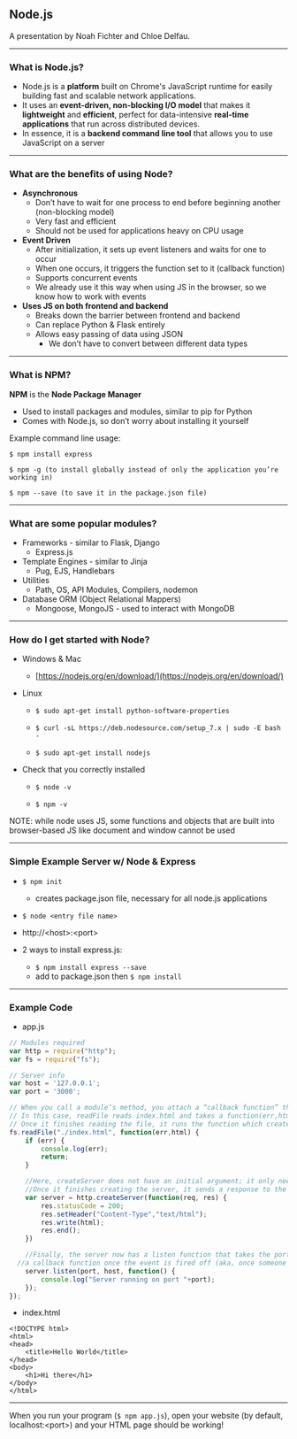 ## Node.js

A presentation by Noah Fichter and Chloe Delfau.

---

### What is Node.js?
- Node.js is a **platform** built on Chrome's JavaScript runtime for easily building fast and scalable network applications. 
- It uses an **event-driven, non-blocking I/O model** that makes it **lightweight** and **efficient**, perfect for data-intensive **real-time applications** that run across distributed devices.
- In essence, it is a **backend command line tool** that allows you to use JavaScript on a server

---

### What are the benefits of using Node?
- **Asynchronous**
	- Don’t have to wait for one process to end before beginning another (non-blocking model)
 	- Very fast and efficient
  	- Should not be used for applications heavy on CPU usage
- **Event Driven**
	- After initialization, it sets up event listeners and waits for one to occur
	- When one occurs, it triggers the function set to it (callback function)
	- Supports concurrent events
	- We already use it this way when using JS in the browser, so we know how to work with events
- **Uses JS on both frontend and backend**
	- Breaks down the barrier between frontend and backend
	- Can replace Python & Flask entirely
	- Allows easy passing of data using JSON
		- We don’t have to convert between different data types

---

### What is NPM?
**NPM** is the **Node Package Manager**
  - Used to install packages and modules, similar to pip for Python
  - Comes with Node.js, so don’t worry about installing it yourself
  
Example command line usage:

  ```$ npm install express```
  
  ```$ npm -g (to install globally instead of only the application you’re working in)```
  
  ```$ npm --save (to save it in the package.json file)```
 
---

### What are some popular modules?

- Frameworks - similar to Flask, Django
	- Express.js
- Template Engines - similar to Jinja
	- Pug, EJS, Handlebars
- Utilities
	- Path, OS, API Modules, Compilers, nodemon
- Database ORM (Object Relational Mappers)
	- Mongoose, MongoJS - used to interact with MongoDB

---

### How do I get started with Node?
- Windows & Mac	
	- [https://nodejs.org/en/download/](https://nodejs.org/en/download/)
- Linux

	- ```$ sudo apt-get install python-software-properties```

	- ```$ curl -sL https://deb.nodesource.com/setup_7.x | sudo -E bash -```

	- ```$ sudo apt-get install nodejs```

- Check that you correctly installed

	- ```$ node -v```
	
	- ```$ npm -v```

NOTE: while node uses JS, some functions and objects that are built into browser-based JS like document and window cannot be used

---

### Simple Example Server w/ Node & Express

- ```$ npm init```

	- creates package.json file, necessary for all node.js applications
	
- ```$ node <entry file name>```
- http://\<host\>:\<port\>
- 2 ways to install express.js:
	- ```$ npm install express --save```
	- add to package.json then ```$ npm install```

---

### Example Code

- app.js

```javascript
// Modules required
var http = require("http");
var fs = require("fs");

// Server info
var host = '127.0.0.1';
var port = '3000';

// When you call a module’s method, you attach a “callback function” that runs when the method completes.
// In this case, readFile reads index.html and takes a function(err,html) as its callback
// Once it finishes reading the file, it runs the function which creates a server
fs.readFile("./index.html", function(err,html) {
	if (err) {
		console.log(err);
		return;
	}

	//Here, createServer does not have an initial argument; it only needs a callback function(request,response)
	//Once it finishes creating the server, it sends a response to the user
	var server = http.createServer(function(req, res) {
		res.statusCode = 200;
		res.setHeader("Content-Type","text/html");
		res.write(html);
		res.end();
	})

	//Finally, the server now has a listen function that takes the port and host it should listen on and
  //a callback function once the event is fired off (aka, once someone connects)
	server.listen(port, host, function() {
		console.log("Server running on port "+port);
	});
});
```

- index.html

```
<!DOCTYPE html>
<html>
<head>
	<title>Hello World</title>
</head>
<body>
	<h1>Hi there</h1>
</body>
</html>
```

---

When you run your program (```$ npm app.js```), open your website (by default, localhost:\<port\>) and your HTML page should be working!
